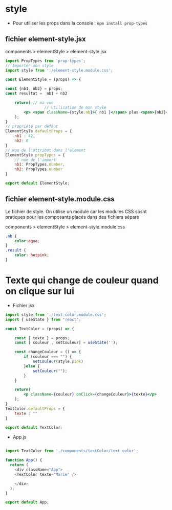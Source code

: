 # style

- Pour utiliser les props dans la console : `npm install prop-types`

## fichier element-style.jsx
components > elementStyle > element-style.jsx

```jsx
import PropTypes from 'prop-types';
// Importer mon style
import style from './element-style.module.css';

const ElementStyle = (props) => {

const {nb1, nb2} = props;
const resultat =  nb1 + nb2

    return( // ma vue
                 // utilisation de mon style
        <p> <span className={style.nb}>{ nb1 }</span> plus <span>{nb2}</span> = {resultat}</p>
    );
}
// propriété par défaut
ElementStyle.defaultProps = {
    nb1 : 42,
    nb2: 0
}
// Nom de l'attribut dans l'element
ElementStyle.propTypes = {
    // nom de l'import
    nb1: PropTypes.number,
    nb2: PropTypes.number
}

export default ElementStyle;
```

## fichier element-style.module.css

Le fichier de style. On utilise un module car les modules CSS sosnt pratiques pour les composants placés dans des fichiers séparé

components > elementStyle > element-style.module.css

```css
.nb {
    color:aqua;
}
.result {
    color: hotpink;
}
```

# Texte qui change de couleur quand on clique sur lui

- Fichier jsx

```jsx
import style from './text-color.module.css';
import { useState } from "react";

const TextColor = (props) => {

    const { texte } = props;
    const [ couleur , setCouleur] = useState('');

    const changeCouleur = () => {
        if (couleur === "") {
            setCouleur(style.pink)
        }else {
            setCouleur("");
        }
    }

    return(
        <p className={couleur} onClick={changeCouleur}>{texte}</p>
    );
}
TextColor.defaultProps = {
    texte : ""
}

export default TextColor;
```

- App.js

```js

import TextColor from './components/textColor/text-color';

function App() {
  return (
    <div className="App">
    <TextColor texte="Marie" />

    </div>
  );
}

export default App;
```